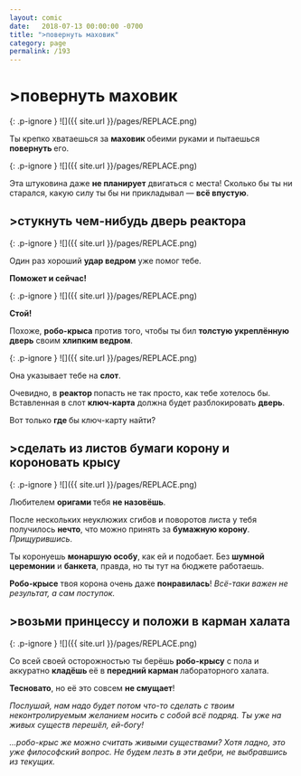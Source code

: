 ```yaml
---
layout: comic
date:   2018-07-13 00:00:00 -0700
title: ">повернуть маховик"
category: page
permalink: /193
---
```

# >повернуть маховик

{: .p-ignore }
![]({{ site.url }}/pages/REPLACE.png)

Ты крепко хватаешься за <strong>маховик </strong>обеими руками и пытаешься <strong>повернуть </strong>его.

{: .p-ignore }
![]({{ site.url }}/pages/REPLACE.png)

Эта штуковина даже <strong>не планирует</strong> двигаться с места! Сколько бы ты ни старался, какую силу ты бы ни прикладывал — <strong>всё впустую</strong>.

## >стукнуть чем-нибудь дверь реактора

{: .p-ignore }
![]({{ site.url }}/pages/REPLACE.png)

Один раз хороший <strong>удар ведром</strong> уже помог тебе.

<strong>Поможет и сейчас!</strong>

{: .p-ignore }
![]({{ site.url }}/pages/REPLACE.png)

<strong>Стой!</strong> 

Похоже, <strong>робо-крыса</strong> против того, чтобы ты бил <strong>толстую укреплённую дверь</strong> своим <strong>хлипким ведром</strong>.

{: .p-ignore }
![]({{ site.url }}/pages/REPLACE.png)

Она указывает тебе на <strong>слот</strong>.

Очевидно, в <strong>реактор </strong>попасть не так просто, как тебе хотелось бы. Вставленная в слот <strong>ключ-карта</strong> должна будет разблокировать <strong>дверь</strong>.

Вот только <strong>где </strong>бы ключ-карту найти?

## >сделать из листов бумаги корону и короновать крысу

{: .p-ignore }
![]({{ site.url }}/pages/REPLACE.png)

Любителем <strong>оригами </strong>тебя <strong>не назовёшь</strong>.

После нескольких неуклюжих сгибов и поворотов листа у тебя получилось <strong>нечто</strong>, что можно принять за <strong>бумажную корону</strong>. <em>Прищурившись</em>.

Ты коронуешь <strong>монаршую особу</strong>, как ей и подобает. Без <strong>шумной церемонии</strong> и <strong>банкета</strong>, правда, но ты тут на бюджете работаешь. 

<strong>Робо-крысе</strong> твоя корона очень даже <strong>понравилась</strong>! <em>Всё-таки важен не результат, а сам поступок.</em>

## >возьми принцессу и положи в карман халата

{: .p-ignore }
![]({{ site.url }}/pages/REPLACE.png)

Со всей своей осторожностью ты берёшь <strong>робо-крысу</strong> с пола и аккуратно <strong>кладёшь </strong>её в <strong>передний карман </strong>лабораторного халата.

<strong>Тесновато</strong>, но её это совсем <strong>не смущает</strong>!

<em>Послушай, нам надо будет потом что-то сделать с твоим неконтролируемым желанием носить с собой всё подряд. Ты уже на живых существ перешёл, ей-богу!</em>

<em>…робо-крыс же можно считать живыми существами? Хотя ладно, это уже философский вопрос. Не будем лезть в эти дебри, не выбравшись из текущих.</em>
